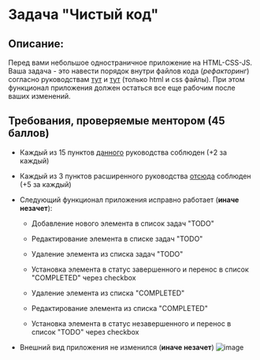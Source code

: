 # Задача "Чистый код"

## Описание: 
Перед вами небольшое одностраничное приложение на HTML-CSS-JS.
Ваша задача - это навести порядок внутри файлов кода (_рефакторинг_) согласно руководствам
 [тут](https://github.com/ViktoryiaYatskova/code-quality-principles/blob/main/html-and-css.md)
 и [тут](https://github.com/ViktoryiaYatskova/code-quality-principles/blob/main/html-and-css-extended.md) (только html и css файлы). 
 При этом функционал приложения должен остаться все еще рабочим после ваших изменений.
 
## Требования, проверяемые ментором (45 баллов)

- Каждый из 15 пунктов [данного](https://github.com/ViktoryiaYatskova/code-quality-principles/blob/main/html-and-css.md) руководства соблюден (+2 за каждый)
- Каждый из 3 пунктов расширенного руководства [отсюда](https://github.com/ViktoryiaYatskova/code-quality-principles/blob/main/html-and-css-extended.md) соблюден (+5 за каждый)
- Следующий функционал приложения исправно работает (**иначе незачет**):

    - Добавление нового элемента в список задач "TODO"
    - Редактирование элемента в списке задач "TODO"
    - Удаление элемента из списка задач "TODO"
    - Установка элемента в статус завершенного и перенос в список "COMPLETED" через checkbox

    - Удаление элемента из списка "COMPLETED"
    - Редактирование элемента из списка "COMPLETED"
    - Установка элемента в статус незавершенного и перенос в список "TODO" через checkbox

- Внешний вид приложения не изменился (**иначе незачет**)
![image](https://user-images.githubusercontent.com/8201843/111080709-d1289200-8510-11eb-861c-c39de6d99691.png)
